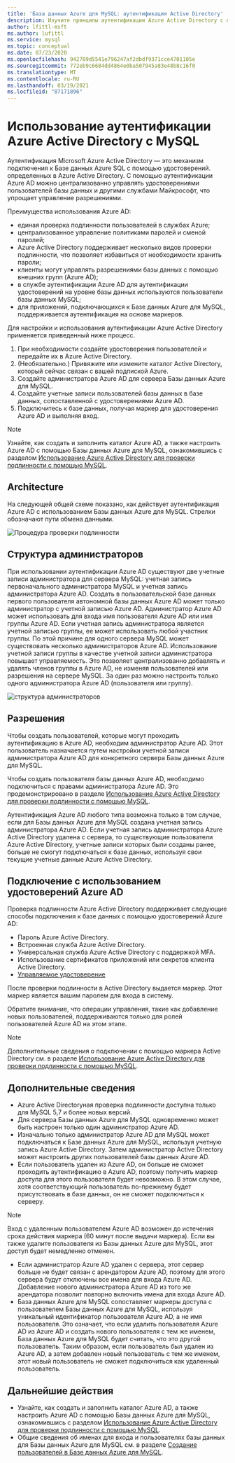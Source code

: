 ```yaml
---
title: 'База данных Azure для MySQL: аутентификация Active Directory'
description: Изучите принципы аутентификации Azure Active Directory с помощью Базы данных Azure для MySQL.
author: lfittl-msft
ms.author: lufittl
ms.service: mysql
ms.topic: conceptual
ms.date: 07/23/2020
ms.openlocfilehash: 942789d5541e796247af2dbdf9371cce4701105e
ms.sourcegitcommit: 772eb9c6684dd4864e0ba507945a83e48b8c16f0
ms.translationtype: MT
ms.contentlocale: ru-RU
ms.lasthandoff: 03/19/2021
ms.locfileid: "87171896"
---
```

# <a name="use-azure-active-directory-for-authenticating-with-mysql"></a>Использование аутентификации Azure Active Directory с MySQL

Аутентификация Microsoft Azure Active Directory — это механизм подключения к Базе данных Azure SQL с помощью удостоверений. определенных в Azure Active Directory.
С помощью аутентификации Azure AD можно централизованно управлять удостоверениями пользователей базы данных и другими службами Майкрософт, что упрощает управление разрешениями.

Преимущества использования Azure AD:

- единая проверка подлинности пользователей в службах Azure;
- централизованное управление политиками паролей и сменой паролей;
- Azure Active Directory поддерживает несколько видов проверки подлинности, что позволяет избавиться от необходимости хранить пароли;
- клиенты могут управлять разрешениями базы данных с помощью внешних групп (Azure AD);
- в службе аутентификации Azure AD для аутентификации удостоверений на уровне базы данных используются пользователи базы данных MySQL;
- для приложений, подключающихся к Базе данных Azure для MySQL, поддерживается аутентификация на основе маркеров.

Для настройки и использования аутентификации Azure Active Directory применяется приведенный ниже процесс.

1. При необходимости создайте удостоверения пользователей и передайте их в Azure Active Directory.
2. (Необязательно.) Привяжите или измените каталог Active Directory, который сейчас связан с вашей подпиской Azure.
3. Создайте администратора Azure AD для сервера Базы данных Azure для MySQL.
4. Создайте учетные записи пользователей базы данных в базе данных, сопоставленной с удостоверениями Azure AD.
5. Подключитесь к базе данных, получая маркер для удостоверения Azure AD и выполняя вход.

> [!NOTE]
> Узнайте, как создать и заполнить каталог Azure AD, а также настроить Azure AD с помощью Базы данных Azure для MySQL, ознакомившись с разделом [Использование Azure Active Directory для проверки подлинности с помощью MySQL](howto-configure-sign-in-azure-ad-authentication.md).

## <a name="architecture"></a>Architecture

На следующей общей схеме показано, как действует аутентификация Azure AD с использованием Базы данных Azure для MySQL. Стрелки обозначают пути обмена данными.

![Процедура проверки подлинности][1]

## <a name="administrator-structure"></a>Структура администраторов

При использовании аутентификации Azure AD существуют две учетные записи администратора для сервера MySQL: учетная запись первоначального администратора MySQL и учетная запись администратора Azure AD. Создать в пользовательской базе данных первого пользователя автономной базы данных Azure AD может только администратор с учетной записью Azure AD. Администратор Azure AD может использовать для входа имя пользователя Azure AD или имя группы Azure AD. Если учетная запись администратора является учетной записью группы, ее может использовать любой участник группы. По этой причине для одного сервера MySQL может существовать несколько администраторов Azure AD. Использование учетной записи группы в качестве учетной записи администратора повышает управляемость. Это позволяет централизованно добавлять и удалять членов группы в Azure AD, не изменяя пользователей или разрешения на сервере MySQL. За один раз можно настроить только одного администратора Azure AD (пользователя или группу).

![структура администраторов][2]

## <a name="permissions"></a>Разрешения

Чтобы создать пользователей, которые могут проходить аутентификацию в Azure AD, необходим администратор Azure AD. Этот пользователь назначается путем настройки учетной записи администратора Azure AD для конкретного сервера Базы данных Azure для MySQL.

Чтобы создать пользователя базы данных Azure AD, необходимо подключиться с правами администратора Azure AD. Это продемонстрировано в разделе [Использование Azure Active Directory для проверки подлинности с помощью MySQL](howto-configure-sign-in-azure-ad-authentication.md).

Аутентификация Azure AD любого типа возможна только в том случае, если для Базы данных Azure для MySQL создана учетная запись администратора Azure AD. Если учетная запись администратора Azure Active Directory удалена с сервера, то существующие пользователи Azure Active Directory, учетные записи которых были созданы ранее, больше не смогут подключаться к базе данных, используя свои текущие учетные данные Azure Active Directory.

## <a name="connecting-using-azure-ad-identities"></a>Подключение с использованием удостоверений Azure AD

Проверка подлинности Azure Active Directory поддерживает следующие способы подключения к базе данных с помощью удостоверений Azure AD:

- Пароль Azure Active Directory.
- Встроенная служба Azure Active Directory.
- Универсальная служба Azure Active Directory с поддержкой MFA.
- Использование сертификатов приложений или секретов клиента Active Directory.
- [Управляемое удостоверение](howto-connect-with-managed-identity.md)

После проверки подлинности в Active Directory выдается маркер. Этот маркер является вашим паролем для входа в систему.

Обратите внимание, что операции управления, такие как добавление новых пользователей, поддерживаются только для ролей пользователей Azure AD на этом этапе.

> [!NOTE]
> Дополнительные сведения о подключении с помощью маркера Active Directory см. в разделе [Использование Azure Active Directory для проверки подлинности с помощью MySQL](howto-configure-sign-in-azure-ad-authentication.md).

## <a name="additional-considerations"></a>Дополнительные сведения

- Azure Active Directoryная проверка подлинности доступна только для MySQL 5,7 и более новых версий.
- Для сервера Базы данных Azure для MySQL одновременно может быть настроен только один администратор Azure AD.
- Изначально только администратор Azure AD для MySQL может подключаться к Базе данных Azure для MySQL, используя учетную запись Azure Active Directory. Затем администратор Active Directory может настроить других пользователей базы данных Azure AD.
- Если пользователь удален из Azure AD, он больше не сможет проходить аутентификацию в Azure AD, поэтому получить маркер доступа для этого пользователя будет невозможно. В этом случае, хотя соответствующий пользователь по-прежнему будет присутствовать в базе данных, он не сможет подключиться к серверу.
> [!NOTE]
> Вход с удаленным пользователем Azure AD возможен до истечения срока действия маркера (60 минут после выдачи маркера).  Если вы также удалите пользователя из Базы данных Azure для MySQL, этот доступ будет немедленно отменен.
- Если администратор Azure AD удален с сервера, этот сервер больше не будет связан с арендатором Azure AD, поэтому для этого сервера будут отключены все имена для входа Azure AD. Добавление нового администратора Azure AD из того же арендатора позволит повторно включить имена для входа Azure AD.
- База данных Azure для MySQL сопоставляет маркеры доступа с пользователем Базы данных Azure для MySQL, используя уникальный идентификатор пользователя Azure AD, а не имя пользователя. Это означает, что если удалить пользователя Azure AD из Azure AD и создать нового пользователя с тем же именем, База данных Azure для MySQL будет считать, что это другой пользователь. Таким образом, если пользователь был удален из Azure AD, а затем добавлен новый пользователь с тем же именем, этот новый пользователь не сможет подключиться как удаленный пользователь.

## <a name="next-steps"></a>Дальнейшие действия

- Узнайте, как создать и заполнить каталог Azure AD, а также настроить Azure AD с помощью Базы данных Azure для MySQL, ознакомившись с разделом [Использование Azure Active Directory для проверки подлинности с помощью MySQL](howto-configure-sign-in-azure-ad-authentication.md).
- Общие сведения об именах для входа и пользователях базы данных для Базы данных Azure для MySQL см. в разделе [Создание пользователей в Базе данных Azure для MySQL](howto-create-users.md).

<!--Image references-->

[1]: ./media/concepts-azure-ad-authentication/authentication-flow.png
[2]: ./media/concepts-azure-ad-authentication/admin-structure.png
